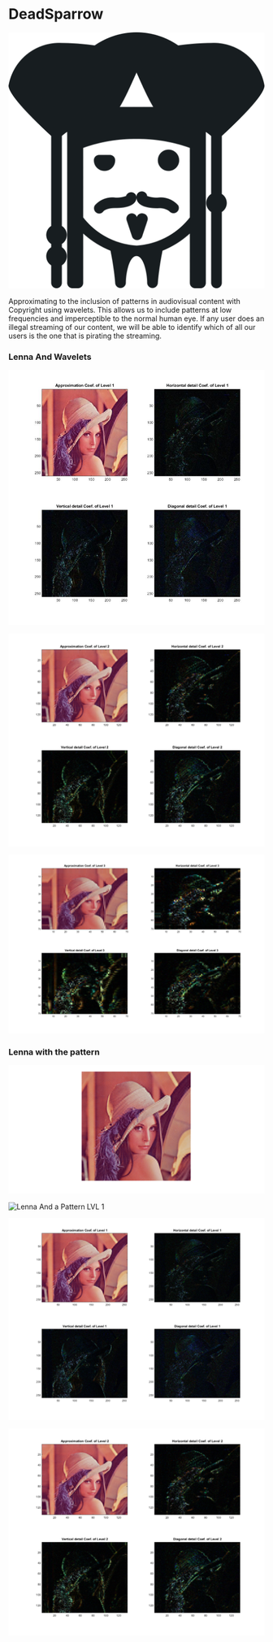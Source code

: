 # DeadSparrow

![Sparrow Avatar](https://raw.githubusercontent.com/IngenieroFiestero/deadsparrow/master/sparrow_Avatar.png)

Approximating to the inclusion of patterns in audiovisual content with Copyright using wavelets.
This allows us to include patterns at low frequencies and imperceptible to the normal human eye. If any user does an illegal streaming of our content, we will be able to identify which of all our users is the one that is pirating the streaming.

### Lenna And Wavelets

![Lenna LVL1 Wavelet](https://raw.githubusercontent.com/IngenieroFiestero/deadsparrow/master/docs/wavelet_lvl1.jpg)

![Lenna LVL2 Wavelet](https://raw.githubusercontent.com/IngenieroFiestero/deadsparrow/master/docs/wavelet_lvl2.jpg)

![Lenna LVL3 Wavelet](https://raw.githubusercontent.com/IngenieroFiestero/deadsparrow/master/docs/wavelet_lvl3.jpg)

### Lenna with the pattern

![Lenna And a Pattern](https://raw.githubusercontent.com/IngenieroFiestero/deadsparrow/master/docs/lennaAndPattern.png)

![Lenna And a Pattern LVL 1](https://raw.githubusercontent.com/IngenieroFiestero/deadsparrow/master/docs/lennaAndPattern1.png)

![Lenna And a Pattern LVL 2](https://raw.githubusercontent.com/IngenieroFiestero/deadsparrow/master/docs/lennaAndPattern2.png)

![Lenna And a Pattern LVL 3](https://raw.githubusercontent.com/IngenieroFiestero/deadsparrow/master/docs/lennaAndPattern3.png)